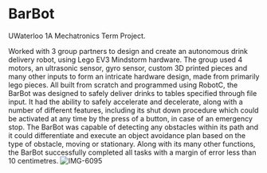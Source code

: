# BarBot 
UWaterloo 1A Mechatronics Term Project.

Worked with 3 group partners to design and create an autonomous drink delivery robot, using Lego EV3 Mindstorm hardware. The group used 4 motors, an ultrasonic sensor, gyro sensor, custom 3D printed pieces and many other inputs to form an intricate hardware design, made from primarily lego pieces. All built from scratch and programmed using RobotC, the BarBot was designed to safely deliver drinks to tables specified through file input. It had the ability to safely accelerate and decelerate, along with a number of different features, including its shut down procedure which could be activated at any time by the press of a button, in case of an emergency stop. The BarBot was capable of detecting any obstacles within its path and it could differentiate and execute an object avoidance plan based on the type of obstacle, moving or stationary. Along with its many other functions, the BarBot successfully completed all tasks with a margin of error less than 10 centimetres.
![IMG-6095](https://user-images.githubusercontent.com/129635550/236042921-3abeb73d-bd10-47e3-b218-b3b30e88feaf.jpg)

